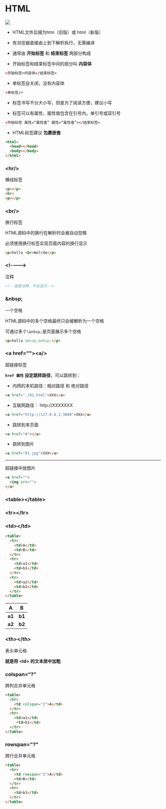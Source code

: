 # HTML

![](https://encrypted-tbn0.gstatic.com/images?q=tbn:ANd9GcR6XQOWw97nEWHWjOM-7aCCrifH19d5hGnUUg&usqp=CAU)

- HTML文件后缀为htm（旧版）或 html（新版）

- 有浏览器直接由上到下解析执行，无需编译

- 通常由 **开始标签** 和 **结束标签** 两部分构成

- 开始标签和结束标签中间的部分叫 **内容体**

```html
<开始标签>内容体</结束标签>
```

- 单标签自关闭，没有内容体

```html
<单标签/>
```

- 标签书写不分大小写，但是为了阅读方便，建议小写

- 标签可以有属性，属性值包含在引号内，单引号或双引号

```html
<开始标签 属性=“属性值” 属性=“属性值”></结束标签>
```

- HTML标签建议 **包裹嵌套**

```html
<html>
  <head></head>
  <body></body>
</html>
```





### <hr/\>

横线标签

```html
<p></p>
<hr>
<p></p>
```



### <br/\>

换行标签

HTML源码中的换行在解析时会被自动忽略

必须使用换行标签实现页面内容的换行显示

```html
<p>hello <br>Wolrde</p>
```



### <!----\>

注释

```html
<!--我是注释，不会显示-->
```



### \&nbsp;

一个空格

HTML源码中的多个空格最终只会被解析为一个空格

可通过多个`\&nbsp;`是页面展示多个空格

```html
<p>hello &bnsp;&nbsp;</p>
```



### <a href=""\><a/\>

超链接标签

**`href 属性` 设定跳转路径**，可以跳转到：

- 内网的本机路径：相对路径 和 绝对路径

```html
<a href="./01.html">XXX</a>
```

- 互联网路径： http://XXXXXXX

```html
<a href="http://127.0.0.1:3000">XXX</a>
```

- 跳转到本页面

```html
<a href="#"></a>
```

- 跳转到图片

```html
<a href="01.jpg">XXX</a>
```

---

超链接中放图片

```html
<a href="">
  <img src="">
</a>
```





### <table\></table\>

### <tr\></tr\>

### <td\></td\>

```html
<table>
  <tr>
    <td>A</td>
    <td>B</td>
  </tr>
  <tr>
    <td>a1</td>
    <td>b1</td>
  </tr>
  <tr>
    <td>a2</td>
    <td>b2</td>
  </tr>
</table>
```

|   A    |   B    |
| :----: | :----: |
| **a1** | **b1** |
| **a2** | **b2** |



### <th\></th\>

表头单元格

**就是将 <td\> 的文本居中加粗**



### colspan=“?”

跨列合并单元格

```html
<table>
  <tr>
    <td colspan="2">A</td>
  </tr>
  <tr>
    <td>a1</td>
     <td>b1</td>
  </tr>
</table>
```



### rowspan="?"

跨行合并单元格

```html
<table>
  <tr>
    <td rowspan="2">A</td>
    <td>B</td>
  </tr>
  <tr>
    <td>b1</td>
  </tr>
</table>
```


